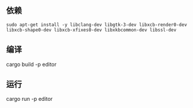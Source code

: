 ## 依赖

```shell
sudo apt-get install -y libclang-dev libgtk-3-dev libxcb-render0-dev libxcb-shape0-dev libxcb-xfixes0-dev libxkbcommon-dev libssl-dev
```



## 编译

cargo build -p editor

## 运行

cargo run -p editor
